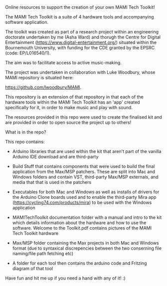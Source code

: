 Online resources to support the creation of your own MAMI Tech Toolkit!

The MAMI Tech Toolkit is a suite of 4 hardware tools and accompanying software application.

The toolkit was created as part of a research project within an engineering doctorate undertaken by me (Asha Ward) 
and thorugh the Centre for Digital Entertainment (https://www.digital-entertainment.org/) situated within the 
Bournemouth University, with funding for  the  CDE  granted  by  the  EPSRC  (code: EP/L016540/1). 

The aim was to facilitate access to active music-making. 

The project was undertaken in collaboration with Luke Woodbury, whose MAMI repository is situated here: 

https://github.com/lwoodbury/MAMI. 

This repository is an extension of that repository in that each of the hardware tools within the MAMI Tech Toolkit
has an 'app' created specifically for it, in order to make music and play with sound.

The resources provided in this repo were used to create the finalised kit and are provided in order 
to open source the project up to others!

What is in the repo?

This repo contains:

* Arduino libraries that are used within the kit that aren't part of the vanilla Arduino IDE download and 
  are third-party
  
* Build Stuff that contains components that were used to build the final application from the Max/MSP patchers.
  These are split into Mac and Windows folders and contain VST, third-party Max/MSP externals, and media that
  that is used in the patchers  
  
* Executables for both Mac and Windows as well as installs of drivers for the Arduino Clone boards used and to
  enable the third-party Mira app (https://cycling74.com/products/mira) to be used with the Windows application
  
* MAMITechToolkit documentation folder with a manual and intro to the kit which details information about the 
  hardware and how to use the software. Welcome to the Toolkit.pdf contains pictures of the MAMI Tech Toolkit 
  hardware
  
* Max/MSP folder containing the Max projects in both Mac and Windows format (due to syntaxical 
  discrepencies between the two conserning file naming/file path fetching etc)
  
* A folder for each tool then contains the arduino code and Fritzing diagram of that tool

Have fun and hit me up if you need a hand with any of it! :)
